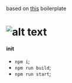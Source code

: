based on [this](https://github.com/rokoroku/react-mobx-typescript-boilerplate) boilerplate

# ![alt text](http://i.giphy.com/bDkgTkfY86oNO.gif "GET OVER HERE")

#### init

- `npm i`;
- `npm run build`;
- `npm run start`;
